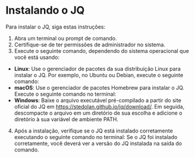 # Instalando o JQ

Para instalar o JQ, siga estas instruções:

1. Abra um terminal ou prompt de comando.
2. Certifique-se de ter permissões de administrador no sistema.
3. Execute o seguinte comando, dependendo do sistema operacional que você está usando:
- **Linux**: Use o gerenciador de pacotes da sua distribuição Linux para instalar o JQ. Por exemplo, no Ubuntu ou Debian, execute o seguinte comando: 
- **macOS**: Use o gerenciador de pacotes Homebrew para instalar o JQ. Execute o seguinte comando no terminal:
- **Windows**: Baixe o arquivo executável pré-compilado a partir do site oficial do JQ em https://stedolan.github.io/jq/download/. Em seguida, descompacte o arquivo em um diretório de sua escolha e adicione o diretório à sua variável de ambiente PATH.
4. Após a instalação, verifique se o JQ está instalado corretamente executando o seguinte comando no terminal:
Se o JQ foi instalado corretamente, você deverá ver a versão do JQ instalada na saída do comando.